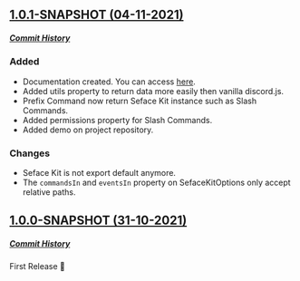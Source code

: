 ## [1.0.1-SNAPSHOT (04-11-2021)](https://github.com/Seface-Blocks/seface-kit/releases/tag/v1.0.1-SNAPSHOT)
##### [Commit History](https://github.com/Seface-Blocks/seface-kit/compare/v1.0.0-SNAPSHOT...v1.0.1-SNAPSHOT)

### **Added**
  + Documentation created. You can access [here](https://docs.sefaceblocks.net/seface-kit).
  + Added utils property to return data more easily then vanilla discord.js.
  + Prefix Command now return Seface Kit instance such as Slash Commands.
  + Added permissions property for Slash Commands.
  + Added demo on project repository.

### **Changes**
  + Seface Kit is not export default anymore.
  + The `commandsIn` and `eventsIn` property on SefaceKitOptions only accept relative paths.

## [1.0.0-SNAPSHOT (31-10-2021)](https://github.com/Seface-Blocks/seface-kit/releases/tag/v1.0.0-SNAPSHOT)
##### [Commit History](https://github.com/Seface-Blocks/seface-kit/compare/v1.0.0-SNAPSHOT)

First Release 🎉
